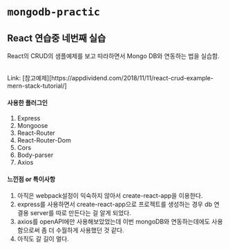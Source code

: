 `mongodb-practic`
=============

React 연습중 네번째 실습
-------------

React의 CRUD의 샘플예제를 보고 따라하면서 Mongo DB와 연동하는 법을 실습함.

<br>
Link: [참고예제][https://appdividend.com/2018/11/11/react-crud-example-mern-stack-tutorial/]
<br>

#### 사용한 플러그인<br>
1. Express
2. Mongoose
3. React-Router
4. React-Router-Dom
5. Cors
6. Body-parser
7. Axios


#### 느낀점 or 특이사항<br>

1. 아직은 webpack설정이 익숙하지 않아서 create-react-app을 이용한다.
2. express를 사용하면서 create-react-app으로 프로젝트를 생성하는 경우 db 연결용 server를 따로 만든다는 걸 알게 되었다.
3. axios를 openAPI에만 사용해보았었는데 이번 mongoDB와 연동하는데에도 사용함으로써 좀 더 수월하게 사용했던 것 같다.
4. 아직도 갈 길이 멀다.
